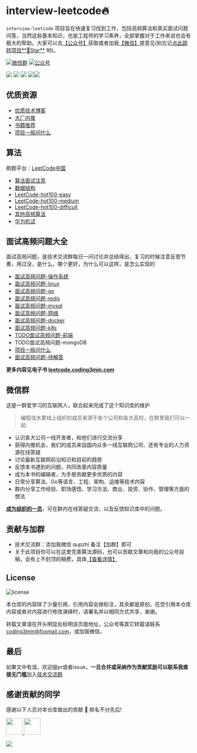 # interview-leetcode🔥

`interview-leetcode` 项目旨在快速复习找到工作，包括高频算法和真实面试问题问答，当然这些基本知识，也是工程师的学习素养，全部掌握对于工作来说也会有极大的帮助。大家可以去[【公众号】](#公众号)获取或者加我[【微信】](#微信)提意见(别忘记[点此跳转项目**🌟Star**](https://github.com/coding3min/interview-leetcode) 哟)。

<a href="#微信"><img src="https://img.shields.io/badge/weChat-微信群-blue.svg" alt="微信群"></a>
<a href="#公众号"><img src="https://img.shields.io/badge/%E5%85%AC%E4%BC%97%E5%8F%B7-机智的程序员小熊-lightgrey.svg" alt="公众号"></a>

![](https://img.shields.io/github/watchers/coding3min/interview-leetcode.svg)
![](https://img.shields.io/github/stars/coding3min/interview-leetcode.svg) 
![](https://img.shields.io/github/forks/coding3min/interview-leetcode.svg) 
[![](https://img.shields.io/badge/ebook-%E5%9C%A8%E7%BA%BF%E9%98%85%E8%AF%BB-4ab8a1)](https://leetcode.coding3min.com/)[![](https://img.shields.io/badge/ebook-%E5%A4%87%E7%94%A8%E9%98%85%E8%AF%BB-4ab8a1)](https://coding3min.github.io/)

## 优质资源

- [优质技术博客](blog.md)
- [大厂内推](jobs.md)
- [书籍推荐](books-share.md)
- [项目一般问什么](interview/xiang-mu-wen-shi-mo.md)

## 算法

刷题平台：[LeetCode中国](https://leetcode-cn.com/problemset/all/)

* [算法面试注意](LeetCode/suan-fa-mian-shi-zhu-yi.md)
* [数据结构](LeetCode/shu-ju-jie-gou.md)
* [LeetCode-hot100-easy](LeetCode/easy.md)
* [LeetCode-hot100-medium](LeetCode/medium.md)
* [LeetCode-hot100-difficult](LeetCode/difficult.md)
* [其他高频算法](LeetCode/other.md)
* [华为机试](LeetCode/hua-wei-ji-shi.md)

## 面试高频问题大全

面试高频问题，是技术交流群每日一问讨论并总结得出，复习的时候注意反思节奏，用过没，是什么，哪个更好，为什么可以这样，是怎么实现的

* [面试高频问题-操作系统](interview/cao-zuo-xi-tong.md)
* [面试高频问题-linux](interview/linux.md)
* [面试高频问题-go](interview/go.md)
* [面试高频问题-redis](interview/redis.md)
* [面试高频问题-mysql](interview/mysql.md)
* [面试高频问题-网络](interview/network.md)
* [面试高频问题-docker](interview/docker.md)
* [面试高频问题-k8s](interview/k8s.md)
* [TODO面试高频问题-前端](interview/qian-duan.md)
* TODO面试高频问题-mongoDB
* [项目一般问什么](interview/xiang-mu-wen-shi-mo.md)
* [面试高频问题-待解答](todo.md)

**更多内容见电子书 [leetcode.coding3min.com](https://leetcode.coding3min.com)**

## 微信群

<a name="微信群"></a>

这是一群爱学习的互联网人，联合起来完成了这个知识库的维护

> 编程伐木累线上组织的成员来源于各个公司和各大高校，在群里我们可以一起:

* 认识各大公司一线开发者，和他们进行交流分享
* 获得内推机会，我们的成员来自国内众多一线互联网公司、还有专业的人力资源在线答疑
* 讨论最新互联网前沿知识和目前的趋势
* 反馈本书遇到的问题，共同改善内容质量
* 成为本书的编辑者，为手册贡献更多优质的内容
* 日常分享算法、Go等语言、工程、架构、运维等技术内容
* 群内分享工作经验、职场感悟、学习方法、商业、投资、协作、管理等方面的想法

[**成为组织的一员**](https://mp.weixin.qq.com/s/ErQFjJbIsMVGjIRWbQCD1Q)，可在群内在线答疑交流、以及反馈知识库中的问题。

## 贡献与加群

- 技术交流群：添加我微信 qupzhi 备注【加群】即可
- 关于此项目你可以在这里完善算法源码，也可以贡献文章和向我的公众号投稿，会有上不封顶的稿费，具体[【查看详情】](contribute.md)


## License

![license](https://img.shields.io/github/license/coding3min/interview-leetcode.svg)

本仓库的内容除了少量引用，引用内容会做标注，其余都是原创，在您引用本仓库内容或者对内容进行修改演绎时，请署名并以相同方式共享，谢谢。

转载文章请在开头明显处标明该页面地址，公众号等其它转载请联系 [coding3min@foxmail.com](mailto:coding3min@foxmail.com)，或加我微信。

## 最后

如果文中有误，欢迎提pr或者issue，**一旦合并或采纳作为贡献奖励可以联系我直接无门槛**加入[技术交流群](https://mp.weixin.qq.com/s/ErQFjJbIsMVGjIRWbQCD1Q)

## 感谢贡献的同学

感谢以下人员对本仓库做出的贡献 💖 排名不分先后!

<a href="https://github.com/chasitycheng">
    <img src="https://avatars3.githubusercontent.com/u/26158837?s=400&v=4" width="45px">
</a>
<a href="https://github.com/Obsession-kai">  
    <img src="https://avatars3.githubusercontent.com/u/68723187?s=400&v=4" width="45px">
</a>

<a name="微信"></a>  <a name="公众号"></a>

![](https://coding3min.oss-accelerate.aliyuncs.com/2021/06/24/qrcode.png)